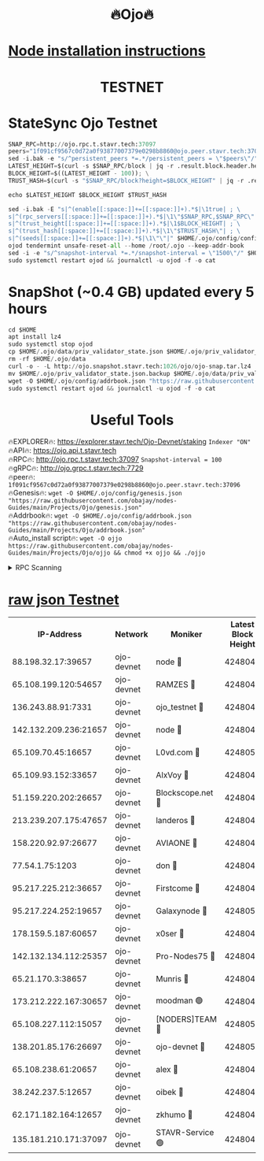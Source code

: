 <h1 align="center"> 🔥Ojo🔥</h1>

[Node installation instructions](https://github.com/obajay/nodes-Guides/tree/main/Projects/Ojo)
=

<h1 align="center"> TESTNET</h1>

# StateSync Ojo Testnet
```python
SNAP_RPC=http://ojo.rpc.t.stavr.tech:37097
peers="1f091cf9567c0d72a0f93877007379e0298b8860@ojo.peer.stavr.tech:37096"
sed -i.bak -e "s/^persistent_peers *=.*/persistent_peers = \"$peers\"/" $HOME/.ojo/config/config.toml
LATEST_HEIGHT=$(curl -s $SNAP_RPC/block | jq -r .result.block.header.height); \
BLOCK_HEIGHT=$((LATEST_HEIGHT - 100)); \
TRUST_HASH=$(curl -s "$SNAP_RPC/block?height=$BLOCK_HEIGHT" | jq -r .result.block_id.hash)

echo $LATEST_HEIGHT $BLOCK_HEIGHT $TRUST_HASH

sed -i.bak -E "s|^(enable[[:space:]]+=[[:space:]]+).*$|\1true| ; \
s|^(rpc_servers[[:space:]]+=[[:space:]]+).*$|\1\"$SNAP_RPC,$SNAP_RPC\"| ; \
s|^(trust_height[[:space:]]+=[[:space:]]+).*$|\1$BLOCK_HEIGHT| ; \
s|^(trust_hash[[:space:]]+=[[:space:]]+).*$|\1\"$TRUST_HASH\"| ; \
s|^(seeds[[:space:]]+=[[:space:]]+).*$|\1\"\"|" $HOME/.ojo/config/config.toml
ojod tendermint unsafe-reset-all --home /root/.ojo --keep-addr-book
sed -i -e "s/^snapshot-interval *=.*/snapshot-interval = \"1500\"/" $HOME/.ojo/config/app.toml
sudo systemctl restart ojod && journalctl -u ojod -f -o cat
```
# SnapShot (~0.4 GB) updated every 5 hours
```python
cd $HOME
apt install lz4
sudo systemctl stop ojod
cp $HOME/.ojo/data/priv_validator_state.json $HOME/.ojo/priv_validator_state.json.backup
rm -rf $HOME/.ojo/data
curl -o - -L http://ojo.snapshot.stavr.tech:1026/ojo/ojo-snap.tar.lz4 | lz4 -c -d - | tar -x -C $HOME/.ojo --strip-components 2
mv $HOME/.ojo/priv_validator_state.json.backup $HOME/.ojo/data/priv_validator_state.json
wget -O $HOME/.ojo/config/addrbook.json "https://raw.githubusercontent.com/obajay/nodes-Guides/main/Projects/Ojo/addrbook.json"
sudo systemctl restart ojod && journalctl -u ojod -f -o cat
```
 <h1 align="center"> Useful Tools</h1>

🔥EXPLORER🔥:        https://explorer.stavr.tech/Ojo-Devnet/staking        `Indexer "ON"` \
🔥API🔥:                     https://ojo.api.t.stavr.tech \
🔥RPC🔥:                    http://ojo.rpc.t.stavr.tech:37097              `Snapshot-interval = 100` \
🔥gRPC🔥:                  http://ojo.grpc.t.stavr.tech:7729 \
🔥peer🔥:                   `1f091cf9567c0d72a0f93877007379e0298b8860@ojo.peer.stavr.tech:37096` \
🔥Genesis🔥:    ```wget -O $HOME/.ojo/config/genesis.json "https://raw.githubusercontent.com/obajay/nodes-Guides/main/Projects/Ojo/genesis.json"``` \
🔥Addrbook🔥:    ```wget -O $HOME/.ojo/config/addrbook.json "https://raw.githubusercontent.com/obajay/nodes-Guides/main/Projects/Ojo/addrbook.json"``` \
🔥Auto_install script🔥: ```wget -O ojjo https://raw.githubusercontent.com/obajay/nodes-Guides/main/Projects/Ojo/ojjo && chmod +x ojjo && ./ojjo```


<details>
<summary>RPC Scanning</summary>

<h2 align="center"> We scan nodes in real time every 4 hours. And we provide the final result of RPC endpoints.
We cannot influence the operation of these nodes in any way. </h2>


```python
If Voting Power is higher than 0 --> then the Node is a validator of the network and may be subject to attack and be a potential threat to the chain.
```
```python
We marked such validators with a red symbol
```

</details>

[raw json Testnet](https://rpc-check.ojot.stavr.tech/ojot/rpc-ojot-result.json)
=


<table><tr><th>IP-Address</th><th>Network</th><th>Moniker</th><th>Latest Block Height</th><th>Earliest Block Height</th><th>Catching Up</th><th>Voting Power</th><th>Scan Time</th></tr><tr><td>88.198.32.17:39657</td><td>ojo-devnet</td><td>node 🔴</td><td>4248049</td><td>300001</td><td>False</td><td>65654</td><td>2023-11-28T21:23:26.027638916UTC</td></tr><tr><td>65.108.199.120:54657</td><td>ojo-devnet</td><td>RAMZES 🔴</td><td>4248044</td><td>306156</td><td>False</td><td>15420</td><td>2023-11-28T21:22:58.090448889UTC</td></tr><tr><td>136.243.88.91:7331</td><td>ojo-devnet</td><td>ojo_testnet 🔴</td><td>4248046</td><td>308845</td><td>False</td><td>1000</td><td>2023-11-28T21:23:08.425289306UTC</td></tr><tr><td>142.132.209.236:21657</td><td>ojo-devnet</td><td>node 🔴</td><td>4248049</td><td>350001</td><td>False</td><td>1999</td><td>2023-11-28T21:23:24.752737123UTC</td></tr><tr><td>65.109.70.45:16657</td><td>ojo-devnet</td><td>L0vd.com 🔴</td><td>4248051</td><td>695918</td><td>False</td><td>998</td><td>2023-11-28T21:23:33.744255031UTC</td></tr><tr><td>65.109.93.152:33657</td><td>ojo-devnet</td><td>AlxVoy 🔴</td><td>4248049</td><td>2319801</td><td>False</td><td>4536782</td><td>2023-11-28T21:23:24.499755623UTC</td></tr><tr><td>51.159.220.202:26657</td><td>ojo-devnet</td><td>Blockscope.net 🔴</td><td>4248044</td><td>2658001</td><td>False</td><td>981</td><td>2023-11-28T21:22:57.460361757UTC</td></tr><tr><td>213.239.207.175:47657</td><td>ojo-devnet</td><td>landeros 🔴</td><td>4248048</td><td>2714001</td><td>False</td><td>11083</td><td>2023-11-28T21:23:19.827139150UTC</td></tr><tr><td>158.220.92.97:26677</td><td>ojo-devnet</td><td>AVIAONE 🔴</td><td>4248048</td><td>2754001</td><td>False</td><td>13867</td><td>2023-11-28T21:23:19.597046272UTC</td></tr><tr><td>77.54.1.75:1203</td><td>ojo-devnet</td><td>don 🔴</td><td>4248049</td><td>2906401</td><td>False</td><td>10</td><td>2023-11-28T21:23:25.768314921UTC</td></tr><tr><td>95.217.225.212:36657</td><td>ojo-devnet</td><td>Firstcome 🔴</td><td>4248046</td><td>2985946</td><td>False</td><td>13566</td><td>2023-11-28T21:23:06.116365788UTC</td></tr><tr><td>95.217.224.252:19657</td><td>ojo-devnet</td><td>Galaxynode 🔴</td><td>4248050</td><td>3685492</td><td>False</td><td>11888</td><td>2023-11-28T21:23:30.724100403UTC</td></tr><tr><td>178.159.5.187:60657</td><td>ojo-devnet</td><td>x0ser 🔴</td><td>4248046</td><td>3940946</td><td>False</td><td>9764</td><td>2023-11-28T21:23:08.788326878UTC</td></tr><tr><td>142.132.134.112:25357</td><td>ojo-devnet</td><td>Pro-Nodes75 🔴</td><td>4248045</td><td>4148045</td><td>False</td><td>24651</td><td>2023-11-28T21:23:03.394433490UTC</td></tr><tr><td>65.21.170.3:38657</td><td>ojo-devnet</td><td>Munris 🔴</td><td>4248046</td><td>4148046</td><td>False</td><td>20123</td><td>2023-11-28T21:23:05.779415360UTC</td></tr><tr><td>173.212.222.167:30657</td><td>ojo-devnet</td><td>moodman 🟢</td><td>4248048</td><td>4148048</td><td>False</td><td>0</td><td>2023-11-28T21:23:17.228232926UTC</td></tr><tr><td>65.108.227.112:15057</td><td>ojo-devnet</td><td>[NODERS]TEAM 🔴</td><td>4248050</td><td>4148050</td><td>False</td><td>9999</td><td>2023-11-28T21:23:31.053014008UTC</td></tr><tr><td>138.201.85.176:26697</td><td>ojo-devnet</td><td>ojo-devnet 🔴</td><td>4248051</td><td>4148051</td><td>False</td><td>1000024000</td><td>2023-11-28T21:23:33.396528737UTC</td></tr><tr><td>65.108.238.61:20657</td><td>ojo-devnet</td><td>alex 🔴</td><td>4248044</td><td>4158001</td><td>False</td><td>11359</td><td>2023-11-28T21:22:57.772945574UTC</td></tr><tr><td>38.242.237.5:12657</td><td>ojo-devnet</td><td>oibek 🔴</td><td>4248045</td><td>4196001</td><td>False</td><td>998</td><td>2023-11-28T21:23:00.459808031UTC</td></tr><tr><td>62.171.182.164:12657</td><td>ojo-devnet</td><td>zkhumo 🔴</td><td>4248049</td><td>4196001</td><td>False</td><td>989</td><td>2023-11-28T21:23:25.046026409UTC</td></tr><tr><td>135.181.210.171:37097</td><td>ojo-devnet</td><td>STAVR-Service 🟢</td><td>4248045</td><td>4245001</td><td>False</td><td>0</td><td>2023-11-28T21:23:01.090460827UTC</td></tr></table>